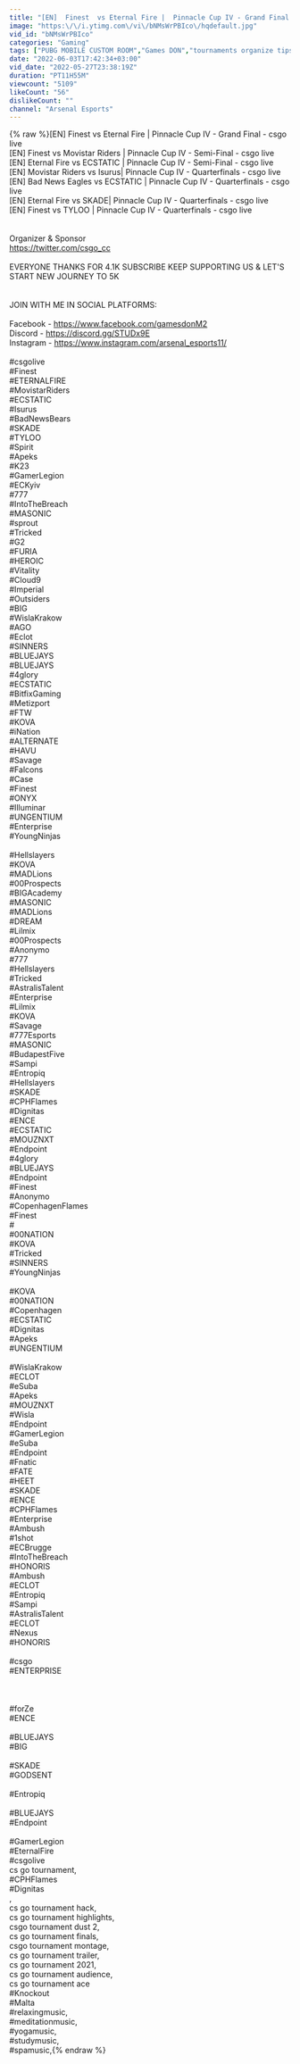 ```yaml
---
title: "[EN]  Finest  vs Eternal Fire |  Pinnacle Cup IV - Grand Final - csgo live"
image: "https:\/\/i.ytimg.com\/vi\/bNMsWrPBIco\/hqdefault.jpg"
vid_id: "bNMsWrPBIco"
categories: "Gaming"
tags: ["PUBG MOBILE CUSTOM ROOM","Games DON","tournaments organize tips"]
date: "2022-06-03T17:42:34+03:00"
vid_date: "2022-05-27T23:38:19Z"
duration: "PT11H55M"
viewcount: "5109"
likeCount: "56"
dislikeCount: ""
channel: "Arsenal Esports"
---
```

{% raw %}[EN]  Finest  vs Eternal Fire |  Pinnacle Cup IV - Grand Final - csgo live<br />[EN]  Finest  vs Movistar Riders |  Pinnacle Cup IV - Semi-Final - csgo live<br />[EN]  Eternal Fire vs ECSTATIC  |  Pinnacle Cup IV - Semi-Final - csgo live<br />[EN]  Movistar Riders vs Isurus|  Pinnacle Cup IV - Quarterfinals   - csgo live<br />[EN]  Bad News Eagles vs ECSTATIC |  Pinnacle Cup IV - Quarterfinals   - csgo live<br />[EN]  Eternal Fire vs SKADE|  Pinnacle Cup IV - Quarterfinals   - csgo live<br />[EN] Finest vs TYLOO |  Pinnacle Cup IV - Quarterfinals   - csgo live<br /><br /><br />Organizer &amp; Sponsor<br /><a rel="nofollow" target="blank" href="https://twitter.com/csgo_cc">https://twitter.com/csgo_cc</a><br /><br />​EVERYONE THANKS FOR 4.1K SUBSCRIBE KEEP SUPPORTING US &amp; LET'S START NEW JOURNEY TO 5K<br /><br /><br />JOIN WITH ME IN SOCIAL PLATFORMS:<br /><br />Facebook     -  <a rel="nofollow" target="blank" href="https://www.facebook.com/gamesdonM2">https://www.facebook.com/gamesdonM2</a><br />Discord         -  <a rel="nofollow" target="blank" href="https://discord.gg/STUDx9E">https://discord.gg/STUDx9E</a><br />Instagram     -  <a rel="nofollow" target="blank" href="https://www.instagram.com/arsenal_esports11/">https://www.instagram.com/arsenal_esports11/</a><br /><br />#csgolive<br />#Finest<br />#ETERNALFIRE<br />#MovistarRiders<br />#ECSTATIC <br />#Isurus <br />#BadNewsBears<br />#SKADE<br />#TYLOO <br />#Spirit<br />#Apeks <br />#K23<br />#GamerLegion<br />#ECKyiv<br />#777<br />#IntoTheBreach<br />#MASONIC <br />#sprout <br />#Tricked<br />#G2<br />#FURIA <br />#HEROIC<br />#Vitality <br />#Cloud9 <br />#Imperial <br />#Outsiders <br />#BIG<br />#WislaKrakow<br />#AGO<br />#Eclot<br />#SINNERS<br />#BLUEJAYS<br />#BLUEJAYS<br />#4glory <br />#ECSTATIC <br />#BitfixGaming<br />#Metizport <br />#FTW <br />#KOVA <br />#iNation <br />#ALTERNATE<br />#HAVU <br />#Savage <br />#Falcons <br />#Case<br />#Finest <br />#ONYX <br />#Illuminar <br />#UNGENTIUM <br />#Enterprise<br />#YoungNinjas<br /><br />#Hellslayers <br />#KOVA<br />#MADLions<br />#00Prospects <br />#BIGAcademy<br />#MASONIC <br />#MADLions<br />#DREAM <br />#Lilmix<br />#00Prospects<br />#Anonymo <br />#777<br />#Hellslayers <br />#Tricked<br />#AstralisTalent<br />#Enterprise <br />#Lilmix <br />#KOVA<br />#Savage <br />#777Esports<br />#MASONIC <br />#BudapestFive<br />#Sampi<br />#Entropiq <br />#Hellslayers <br />#SKADE<br />#CPHFlames <br />#Dignitas <br />#ENCE<br />#ECSTATIC <br />#MOUZNXT<br />#Endpoint <br />#4glory <br />#BLUEJAYS<br />#Endpoint <br />#Finest <br />#Anonymo <br /> #CopenhagenFlames<br />#Finest <br />#<br />#00NATION<br />#KOVA <br />#Tricked<br />#SINNERS <br />#YoungNinjas<br />  <br />#KOVA <br />#00NATION<br />#Copenhagen <br />#ECSTATIC <br />#Dignitas<br />#Apeks <br />#UNGENTIUM <br /><br />#WislaKrakow <br />#ECLOT<br />#eSuba <br />#Apeks  <br />#MOUZNXT<br />#Wisla<br />#Endpoint<br />#GamerLegion<br />#eSuba<br />#Endpoint <br />#Fnatic<br />#FATE <br />#HEET <br />#SKADE <br />#ENCE<br />#CPHFlames <br />#Enterprise <br />#Ambush<br />#1shot <br />#ECBrugge<br />#IntoTheBreach<br />#HONORIS <br />#Ambush<br />#ECLOT  <br />#Entropiq <br />#Sampi <br />#AstralisTalent<br />#ECLOT<br />#Nexus <br />#HONORIS <br /><br />#csgo<br />#ENTERPRISE <br /> <br /><br /><br />#forZe <br />#ENCE <br /><br />#BLUEJAYS <br />#BIG<br /><br />#SKADE <br />#GODSENT <br /><br />#Entropiq<br /><br />#BLUEJAYS <br />#Endpoint <br /><br />#GamerLegion <br />#EternalFire<br />#csgolive<br />cs go tournament,<br />#CPHFlames <br />#Dignitas<br />,<br />cs go tournament hack,<br />cs go tournament highlights,<br />csgo tournament dust 2,<br />cs go tournament finals,<br />csgo tournament montage,<br />cs go tournament trailer,<br />cs go tournament 2021,<br />cs go tournament audience,<br />cs go tournament ace<br />#Knockout <br />#Malta <br />#relaxingmusic,<br />#meditationmusic,<br />#yogamusic,<br />#studymusic,<br />#spamusic,{% endraw %}

